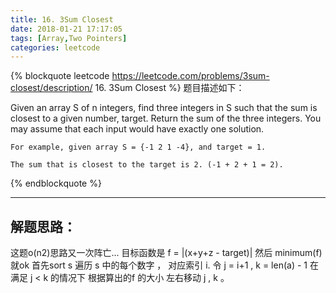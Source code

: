 ```yaml
---
title: 16. 3Sum Closest
date: 2018-01-21 17:17:05
tags: [Array,Two Pointers]
categories: leetcode
---
```


{% blockquote  leetcode https://leetcode.com/problems/3sum-closest/description/ 16. 3Sum Closest %}
题目描述如下：

Given an array S of n integers, find three integers in S such that the sum is closest to a given number, target. Return the sum of the three integers. You may assume that each input would have exactly one solution.


    For example, given array S = {-1 2 1 -4}, and target = 1.

    The sum that is closest to the target is 2. (-1 + 2 + 1 = 2).


{% endblockquote %}

---

## 解题思路：

这题o(n2)思路又一次阵亡...
目标函数是 f = |(x+y+z - target)|
然后 minimum(f) 就ok
首先sort s
遍历 s 中的每个数字 ， 对应索引 i.
令 j = i+1 , k = len(a) - 1
在满足 j < k 的情况下 根据算出的f 的大小 左右移动 j , k 。